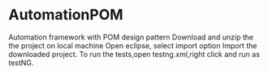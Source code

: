 # AutomationPOM
Automation framework with POM design pattern
Download and unzip the the project on local machine
Open eclipse, select import option
Import the downloaded project.
To run the tests,open testng.xml,right click and run as testNG.
